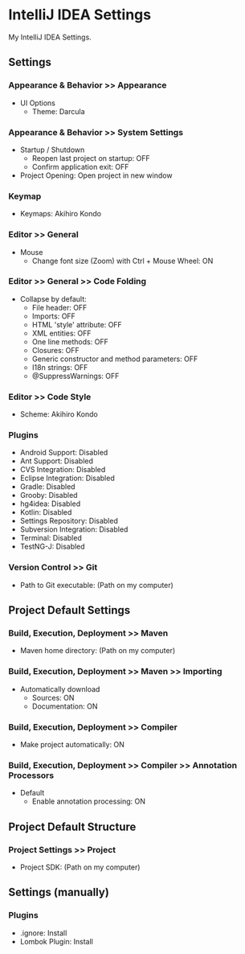 IntelliJ IDEA Settings
======================

My IntelliJ IDEA Settings.  

Settings
--------

### Appearance & Behavior >> Appearance

* UI Options
    * Theme: Darcula

### Appearance & Behavior >> System Settings

* Startup / Shutdown
    * Reopen last project on startup: OFF
    * Confirm application exit: OFF
* Project Opening: Open project in new window

### Keymap

* Keymaps: Akihiro Kondo

### Editor >> General

* Mouse
    * Change font size (Zoom) with Ctrl + Mouse Wheel: ON

### Editor >> General >> Code Folding

* Collapse by default:
    * File header: OFF
    * Imports: OFF
    * HTML 'style' attribute: OFF
    * XML entities: OFF
    * One line methods: OFF
    * Closures: OFF
    * Generic constructor and method parameters: OFF
    * I18n strings: OFF
    * @SuppressWarnings: OFF

### Editor >> Code Style

* Scheme: Akihiro Kondo

### Plugins

* Android Support: Disabled
* Ant Support: Disabled
* CVS Integration: Disabled
* Eclipse Integration: Disabled
* Gradle: Disabled
* Grooby: Disabled
* hg4idea: Disabled
* Kotlin: Disabled
* Settings Repository: Disabled
* Subversion Integration: Disabled
* Terminal: Disabled
* TestNG-J: Disabled

### Version Control >> Git

* Path to Git executable: (Path on my computer)

Project Default Settings
------------------------

### Build, Execution, Deployment >> Maven

* Maven home directory: (Path on my computer)

### Build, Execution, Deployment >> Maven >> Importing

* Automatically download
    * Sources: ON
    * Documentation: ON

### Build, Execution, Deployment >> Compiler

* Make project automatically: ON

### Build, Execution, Deployment >> Compiler >> Annotation Processors

* Default
    * Enable annotation processing: ON

Project Default Structure
-------------------------

### Project Settings >> Project

* Project SDK: (Path on my computer)

Settings (manually)
-------------------

### Plugins

* .ignore: Install
* Lombok Plugin: Install
